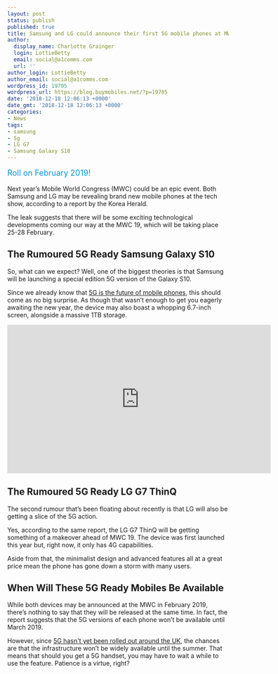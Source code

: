 ```yaml
---
layout: post
status: publish
published: true
title: Samsung and LG could announce their first 5G mobile phones at MWC 2019
author:
  display_name: Charlotte Grainger
  login: LottieBetty
  email: social@a1comms.com
  url: ''
author_login: LottieBetty
author_email: social@a1comms.com
wordpress_id: 19705
wordpress_url: https://blog.buymobiles.net/?p=19705
date: '2018-12-18 12:06:13 +0000'
date_gmt: '2018-12-18 12:06:13 +0000'
categories:
- News
tags:
- samsung
- 5g
- LG G7
- Samsung Galaxy S10
---
```

<p><span class="postStandFirst" style="color: #0896d5; line-height: 26px; font-size: 18px;">Roll on February 2019!</span></p>
<p>Next year&rsquo;s Mobile World Congress (MWC) could be an epic event. Both Samsung and LG may be revealing brand new mobile phones at the tech show, according to a report by the Korea Herald.</p>
<p>The leak suggests that there will be some exciting technological developments coming our way at the MWC 19, which will be taking place 25-28 February.</p>
<h2>The Rumoured 5G Ready Samsung Galaxy S10</h2>
<p>So, what can we expect? Well, one of the biggest theories is that Samsung will be launching a special edition 5G version of the Galaxy S10.</p>
<p>Since we already know that <a href="https://blog.buymobiles.net/news/ee-is-launching-the-uks-first-5g-mobile-from-this-manufacturer" target="_blank" rel="noopener noreferrer">5G is the future of mobile phones</a>, this should come as no big surprise. As though that wasn&rsquo;t enough to get you eagerly awaiting the new year, the device may also boast a whopping 6.7-inch screen, alongside a massive 1TB storage.</p>
<p><iframe src="https://www.youtube.com/embed/BbLGwKOXR-M" width="600" height="338" frameborder="0" allowfullscreen="allowfullscreen"><span data-mce-type="bookmark" style="display: inline-block; width: 0px; overflow: hidden; line-height: 0;" class="mce_SELRES_start">﻿</span></iframe></p>
<h2>The Rumoured 5G Ready LG G7 ThinQ</h2>
<p>The second rumour that&rsquo;s been floating about recently is that LG will also be getting a slice of the 5G action.</p>
<p>Yes, according to the same report, the LG G7 ThinQ will be getting something of a makeover ahead of MWC 19. The device was first launched this year but, right now, it only has 4G capabilities.</p>
<p>Aside from that, the minimalist design and advanced features all at a great price mean the phone has gone down a storm with many users.</p>
<h2>When Will These 5G Ready Mobiles Be Available</h2>
<p>While both devices may be announced at the MWC in February 2019, there&rsquo;s nothing to say that they will be released at the same time. In fact, the report suggests that the 5G versions of each phone won&rsquo;t be available until March 2019.</p>
<p>However, since <a href="https://blog.buymobiles.net/news/ee-announces-the-cities-that-will-get-5g-next-year">5G hasn't yet been rolled out around the UK</a>, the chances are that the infrastructure won&rsquo;t be widely available until the summer. That means that should you get a 5G handset, you may have to wait a while to use the feature. Patience is a virtue, right?</p>
